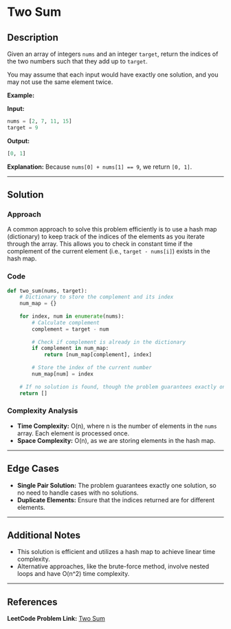 # Two Sum

## Description

Given an array of integers `nums` and an integer `target`, return the indices of the two numbers such that they add up to `target`.

You may assume that each input would have exactly one solution, and you may not use the same element twice.

**Example:**

**Input:**
```python
nums = [2, 7, 11, 15]
target = 9
```

**Output:**
```python
[0, 1]
```

**Explanation:**
Because `nums[0] + nums[1] == 9`, we return `[0, 1]`.

---

## Solution

### Approach

A common approach to solve this problem efficiently is to use a hash map (dictionary) to keep track of the indices of the elements as you iterate through the array. This allows you to check in constant time if the complement of the current element (i.e., `target - nums[i]`) exists in the hash map.

### Code

```python
def two_sum(nums, target):
    # Dictionary to store the complement and its index
    num_map = {}
    
    for index, num in enumerate(nums):
        # Calculate complement
        complement = target - num
        
        # Check if complement is already in the dictionary
        if complement in num_map:
            return [num_map[complement], index]
        
        # Store the index of the current number
        num_map[num] = index
    
    # If no solution is found, though the problem guarantees exactly one solution
    return []
```

### Complexity Analysis

- **Time Complexity:** O(n), where n is the number of elements in the `nums` array. Each element is processed once.
- **Space Complexity:** O(n), as we are storing elements in the hash map.

---

## Edge Cases

- **Single Pair Solution:** The problem guarantees exactly one solution, so no need to handle cases with no solutions.
- **Duplicate Elements:** Ensure that the indices returned are for different elements.

---

## Additional Notes

- This solution is efficient and utilizes a hash map to achieve linear time complexity. 
- Alternative approaches, like the brute-force method, involve nested loops and have O(n^2) time complexity.

---
## References

**LeetCode Problem Link:** [Two Sum](https://leetcode.com/problems/two-sum/)

